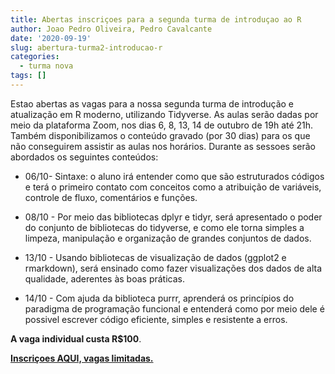 ```yaml
---
title: Abertas inscriçoes para a segunda turma de introduçao ao R
author: Joao Pedro Oliveira, Pedro Cavalcante
date: '2020-09-19'
slug: abertura-turma2-introducao-r
categories:
  - turma nova
tags: []
---
```


Estao abertas as vagas para a nossa segunda turma de introdução e atualização em R moderno, utilizando Tidyverse. As aulas serão
dadas por meio da plataforma Zoom, nos dias 6, 8, 13, 14 de outubro de 19h até 21h. Também disponibilizamos o conteúdo gravado (por 30 dias) para os que não conseguirem assistir as aulas nos horários. Durante as sessoes serão abordados os seguintes conteúdos:

- 06/10- Sintaxe: o aluno irá entender como que são estruturados códigos e terá o primeiro contato com conceitos como a atribuição de variáveis, controle de fluxo, comentários e funções.

- 08/10 - Por meio das bibliotecas dplyr e tidyr, será apresentado o poder do conjunto de bibliotecas do tidyverse, e como ele torna simples a limpeza, manipulação e organização de grandes conjuntos de dados.

- 13/10 - Usando bibliotecas de visualização de dados (ggplot2 e rmarkdown), será ensinado como fazer visualizações dos dados de alta qualidade, aderentes às boas práticas.

- 14/10 - Com ajuda da biblioteca purrr, aprenderá os princípios do paradigma de programação funcional e entenderá como por meio dele é possivel escrever código eficiente, simples e resistente a erros.


**A vaga individual custa R$100**.

[**Inscriçoes AQUI, vagas limitadas.**](https://www.eventbrite.com.br/e/r-in-rio-segunda-turma-tickets-121095344435)

